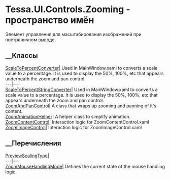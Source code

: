# Tessa.UI.Controls.Zooming - пространство имён
Элемент управления для масштабирования изображений при постраничном выводе.
##  __Классы
[ScaleToPercentConverter](T_Tessa_UI_Controls_Zooming_ScaleToPercentConverter.htm)|
Used in MainWindow.xaml to converts a scale value to a percentage. It is used
to display the 50%, 100%, etc that appears underneath the zoom and pan
control.  
---|---  
[ScaleToPercentStringConverter](T_Tessa_UI_Controls_Zooming_ScaleToPercentStringConverter.htm)|
Used in MainWindow.xaml to converts a scale value to a percentage. It is used
to display the 50%, 100%, etc that appears underneath the zoom and pan
control.  
[ZoomAndPanControl](T_Tessa_UI_Controls_Zooming_ZoomAndPanControl.htm)|  A
class that wraps up zooming and panning of it's content.  
[ZoomAnimationHelper](T_Tessa_UI_Controls_Zooming_ZoomAnimationHelper.htm)|  A
helper class to simplify animation.  
[ZoomContentControl](T_Tessa_UI_Controls_Zooming_ZoomContentControl.htm)|
Interaction logic for ZoomContentControl.xaml  
[ZoomImageControl](T_Tessa_UI_Controls_Zooming_ZoomImageControl.htm)|
Interaction logic for ZoomImageControl.xaml  
## __Перечисления
[PreviewScalingType](T_Tessa_UI_Controls_Zooming_PreviewScalingType.htm)|  
---|---  
[ZoomMouseHandlingMode](T_Tessa_UI_Controls_Zooming_ZoomMouseHandlingMode.htm)|
Defines the current state of the mouse handling logic.
